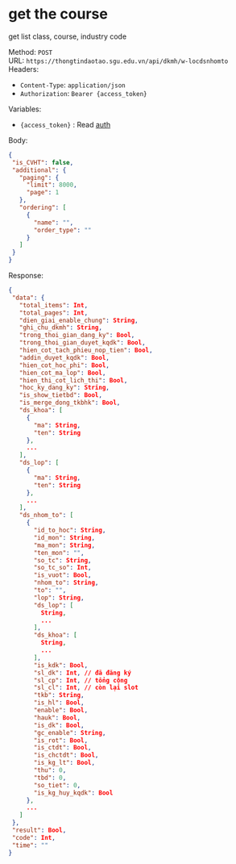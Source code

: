 # get the course

get list class, course, industry code

Method: `POST`  
URL: `https://thongtindaotao.sgu.edu.vn/api/dkmh/w-locdsnhomto`  
Headers:  
 - `Content-Type`: `application/json`  
 - `Authorization`: `Bearer {access_token}`

Variables:  
 - `{access_token}` : Read [auth](auth.md)


Body: 
 ```json
 {
  "is_CVHT": false,
  "additional": {
    "paging": {
      "limit": 8000,
      "page": 1
    },
    "ordering": [
      {
        "name": "",
        "order_type": ""
      }
    ]
  }
}
 ```

Response:
 ```json
 {
  "data": {
    "total_items": Int,
    "total_pages": Int,
    "dien_giai_enable_chung": String,
    "ghi_chu_dkmh": String,
    "trong_thoi_gian_dang_ky": Bool,
    "trong_thoi_gian_duyet_kqdk": Bool,
    "hien_cot_tach_phieu_nop_tien": Bool,
    "addin_duyet_kqdk": Bool,
    "hien_cot_hoc_phi": Bool,
    "hien_cot_ma_lop": Bool,
    "hien_thi_cot_lich_thi": Bool,
    "hoc_ky_dang_ky": String,
    "is_show_tietbd": Bool,
    "is_merge_dong_tkbhk": Bool,
    "ds_khoa": [
      {
        "ma": String,
        "ten": String
      },
      ...
    ],
    "ds_lop": [
      {
        "ma": String,
        "ten": String
      },
      ...
    ],
    "ds_nhom_to": [
      {
        "id_to_hoc": String,
        "id_mon": String,
        "ma_mon": String,
        "ten_mon": "",
        "so_tc": String,
        "so_tc_so": Int,
        "is_vuot": Bool,
        "nhom_to": String,
        "to": "",
        "lop": String,
        "ds_lop": [
          String,
          ...
        ],
        "ds_khoa": [
          String,
          ...
        ],
        "is_kdk": Bool,
        "sl_dk": Int, // đã đăng ký
        "sl_cp": Int, // tổng cộng
        "sl_cl": Int, // còn lại slot
        "tkb": String,
        "is_hl": Bool,
        "enable": Bool,
        "hauk": Bool,
        "is_dk": Bool,
        "gc_enable": String,
        "is_rot": Bool,
        "is_ctdt": Bool,
        "is_chctdt": Bool,
        "is_kg_lt": Bool,
        "thu": 0,
        "tbd": 0,
        "so_tiet": 0,
        "is_kg_huy_kqdk": Bool
      },
      ...
    ]
  },
  "result": Bool,
  "code": Int,
  "time": ""
}
 ```
